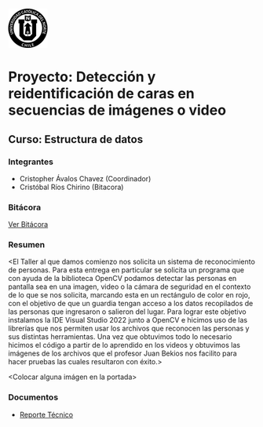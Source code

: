 ![UCN](docs/images/60x60-ucn-negro.png)


# Proyecto: Detección y reidentificación de caras en secuencias de imágenes o video
## Curso: Estructura de datos

### Integrantes

* Cristopher Ávalos Chavez (Coordinador)
* Cristóbal Ríos Chirino (Bitacora)

### Bitácora

[Ver Bitácora](docs/BITACORA.md)

### Resumen

<El Taller al que damos comienzo nos solicita un sistema de reconocimiento de personas. Para esta entrega en particular se solicita un programa que con ayuda de la biblioteca OpenCV podamos 
 detectar las personas en pantalla sea en una imagen, video o la cámara de seguridad en el contexto de lo que se nos solicita, marcando esta en un rectángulo de color en rojo, con el objetivo 
 de que un guardia tengan acceso a los datos recopilados de las personas que ingresaron o salieron del lugar. Para lograr este objetivo instalamos la IDE Visual Studio  2022 junto a OpenCV e 
 hicimos uso de las librerías que nos permiten usar los archivos que reconocen las personas y sus distintas herramientas. Una vez que obtuvimos todo lo necesario hicimos el código a partir de
 lo aprendido en los videos y obtuvimos las imágenes de los archivos que el profesor Juan Bekios nos facilito para hacer pruebas las cuales resultaron con éxito.>

<Colocar alguna imágen en la portada>

### Documentos

* [Reporte Técnico](docs/README.md)
